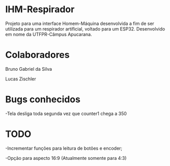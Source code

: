 # IHM-Respirador

Projeto para uma interface Homem-Máquina desenvolvida a fim de ser utilizada para um respirador artíficial, voltado para um ESP32. Desenvolvido em nome da UTFPR-Câmpus Apucarana.

# Colaboradores

Bruno Gabriel da Silva

Lucas Zischler

# Bugs conhecidos

-Tela desliga toda segunda vez que counter1 chega a 350

# TODO

-Incrementar funções para leitura de botões e encoder;

-Opção para aspecto 16:9 (Atualmente somente para 4:3)

